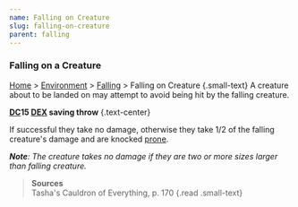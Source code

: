 ```yaml
---
name: Falling on Creature
slug: falling-on-creature
parent: falling
---
```

### Falling on a Creature
[Home](dm-operations-center) > [Environment](environment) > [Falling](falling) > Falling on Creature {.small-text}
A creature about to be landed on may attempt to avoid being hit by the falling creature.

**[DC](difficulty-class)15 [DEX](dexterity) saving throw** {.text-center}

If successful they take no damage, otherwise they take 1/2 of the falling creature's damage and are knocked [prone](prone).

***Note**: The creature takes no damage if they are two or more sizes larger than falling creature.*

> **Sources** <br/>
> Tasha's Cauldron of Everything, p. 170
{.read .small-text}
